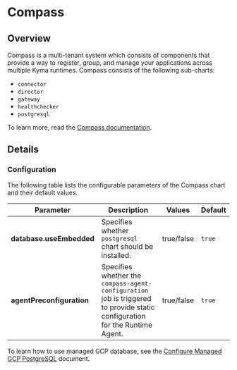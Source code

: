 # Compass

## Overview

Compass is a multi-tenant system which consists of components that provide a way to register, group, and manage your applications across multiple Kyma runtimes. Compass consists of the following sub-charts:

- `connector` 
- `director` 
- `gateway` 
- `healthchecker`
- `postgresql`

To learn more, read the [Compass documentation](https://github.com/kyma-incubator/compass/blob/master/README.md).
## Details

### Configuration
The following table lists the configurable parameters of the Compass chart and their default values.

| Parameter | Description | Values | Default |
| --- | --- | --- | --- |
| **database.useEmbedded** | Specifies whether `postgresql` chart should be installed. | true/false | `true` |
| **agentPreconfiguration** | Specifies whether the `compass-agent-configuration` job is triggered to provide static configuration for the Runtime Agent. | true/false | `true` |

To learn how to use managed GCP database, see the [Configure Managed GCP PostgreSQL](./configure-managed-gcp-postgresql.md) document.

